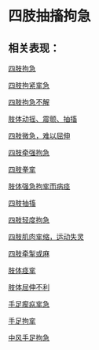 # 四肢抽搐拘急## 相关表现：[四肢拘急](https://www.gmzyjc.com/search/result?wd=四肢拘急)[四肢拘紧挛急](https://www.gmzyjc.com/search/result?wd=四肢拘紧挛急)[四肢拘急不解](https://www.gmzyjc.com/search/result?wd=四肢拘急不解)[肢体动摇、震颤、抽搐](https://www.gmzyjc.com/search/result?wd=肢体动摇、震颤、抽搐)[四肢微急，难以屈伸](https://www.gmzyjc.com/search/result?wd=四肢微急，难以屈伸)[四肢牵强拘急](https://www.gmzyjc.com/search/result?wd=四肢牵强拘急)[四肢拳挛](https://www.gmzyjc.com/search/result?wd=四肢拳挛)[肢体强急拘挛而病痉](https://www.gmzyjc.com/search/result?wd=肢体强急拘挛而病痉)[四肢抽搐](https://www.gmzyjc.com/search/result?wd=四肢抽搐)[四肢轻度拘急](https://www.gmzyjc.com/search/result?wd=四肢轻度拘急)[四肢肌肉挛缩，运动失灵](https://www.gmzyjc.com/search/result?wd=四肢肌肉挛缩，运动失灵)[四肢牵掣或麻](https://www.gmzyjc.com/search/result?wd=四肢牵掣或麻)[肢体痉挛](https://www.gmzyjc.com/search/result?wd=肢体痉挛)[肢体屈伸不利](https://www.gmzyjc.com/search/result?wd=肢体屈伸不利)[手足瘈疭挛急](https://www.gmzyjc.com/search/result?wd=手足瘈疭挛急)[手足拘挛](https://www.gmzyjc.com/search/result?wd=手足拘挛)[中风手足拘急](https://www.gmzyjc.com/search/result?wd=中风手足拘急)